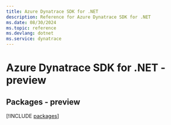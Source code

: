 ```yaml
---
title: Azure Dynatrace SDK for .NET
description: Reference for Azure Dynatrace SDK for .NET
ms.date: 08/30/2024
ms.topic: reference
ms.devlang: dotnet
ms.service: dynatrace
---
```

# Azure Dynatrace SDK for .NET - preview
## Packages - preview
[!INCLUDE [packages](dynatrace-index.md)]